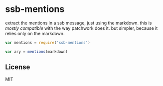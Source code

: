 # ssb-mentions

extract the mentions in a ssb message, just using the markdown.
this is _mostly compatible_ with the way patchwork does it.
but simpler, because it relies only on the markdown.

``` js
var mentions = require('ssb-mentions')

var ary = mentions(markdown)

```

## License

MIT
